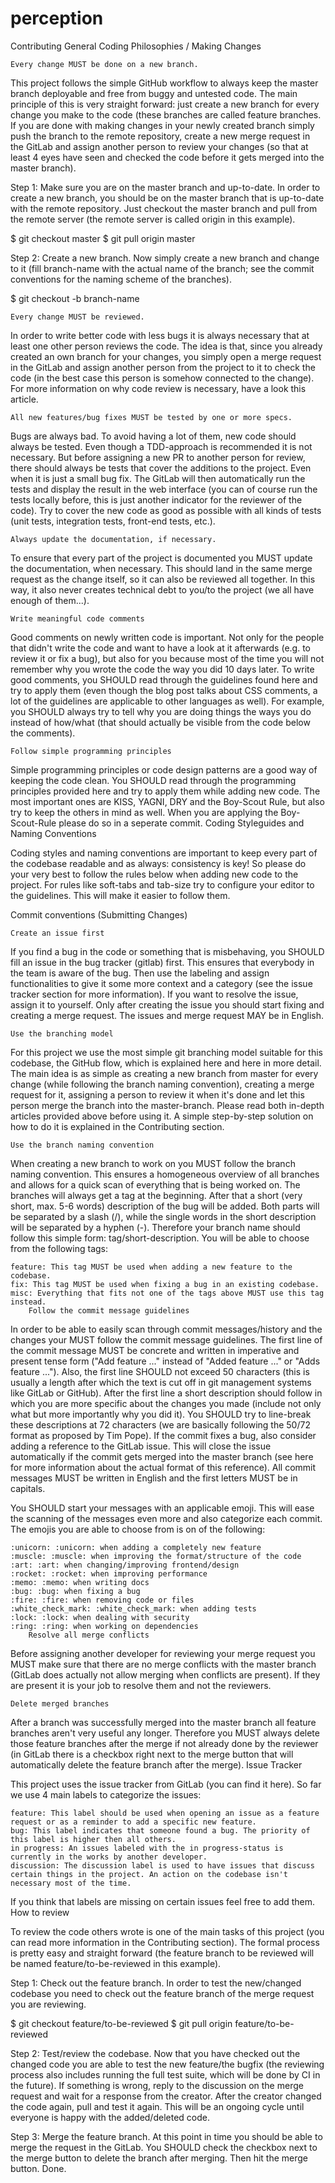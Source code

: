 # perception

Contributing
General Coding Philosophies / Making Changes

    Every change MUST be done on a new branch.

This project follows the simple GitHub workflow to always keep the master branch deployable and free from buggy and untested code. The main principle of this is very straight forward: just create a new branch for every change you make to the code (these branches are called feature branches. If you are done with making changes in your newly created branch simply push the branch to the remote repository, create a new merge request in the GitLab and assign another person to review your changes (so that at least 4 eyes have seen and checked the code before it gets merged into the master branch).

Step 1: Make sure you are on the master branch and up-to-date. In order to create a new branch, you should be on the master branch that is up-to-date with the remote repository. Just checkout the master branch and pull from the remote server (the remote server is called origin in this example).

  $ git checkout master
  $ git pull origin master

Step 2: Create a new branch. Now simply create a new branch and change to it (fill branch-name with the actual name of the branch; see the commit conventions for the naming scheme of the branches).

  $ git checkout -b branch-name

    Every change MUST be reviewed.

In order to write better code with less bugs it is always necessary that at least one other person reviews the code. The idea is that, since you already created an own branch for your changes, you simply open a merge request in the GitLab and assign another person from the project to it to check the code (in the best case this person is somehow connected to the change). For more information on why code review is necessary, have a look this article.

    All new features/bug fixes MUST be tested by one or more specs.

Bugs are always bad. To avoid having a lot of them, new code should always be tested. Even though a TDD-approach is recommended it is not necessary. But before assigning a new PR to another person for review, there should always be tests that cover the additions to the project. Even when it is just a small bug fix. The GitLab will then automatically run the tests and display the result in the web interface (you can of course run the tests locally before, this is just another indicator for the reviewer of the code). Try to cover the new code as good as possible with all kinds of tests (unit tests, integration tests, front-end tests, etc.).

    Always update the documentation, if necessary.

To ensure that every part of the project is documented you MUST update the documentation, when necessary. This should land in the same merge request as the change itself, so it can also be reviewed all together. In this way, it also never creates technical debt to you/to the project (we all have enough of them...).

    Write meaningful code comments

Good comments on newly written code is important. Not only for the people that didn't write the code and want to have a look at it afterwards (e.g. to review it or fix a bug), but also for you because most of the time you will not remember why you wrote the code the way you did 10 days later. To write good comments, you SHOULD read through the guidelines found here and try to apply them (even though the blog post talks about CSS comments, a lot of the guidelines are applicable to other languages as well). For example, you SHOULD always try to tell why you are doing things the ways you do instead of how/what (that should actually be visible from the code below the comments).

    Follow simple programming principles

Simple programming principles or code design patterns are a good way of keeping the code clean. You SHOULD read through the programming principles provided here and try to apply them while adding new code. The most important ones are KISS, YAGNI, DRY and the Boy-Scout Rule, but also try to keep the others in mind as well. When you are applying the Boy-Scout-Rule please do so in a seperate commit.
Coding Styleguides and Naming Conventions

Coding styles and naming conventions are important to keep every part of the codebase readable and as always: consistency is key! So please do your very best to follow the rules below when adding new code to the project. For rules like soft-tabs and tab-size try to configure your editor to the guidelines. This will make it easier to follow them.


Commit conventions (Submitting Changes)

    Create an issue first

If you find a bug in the code or something that is misbehaving, you SHOULD fill an issue in the bug tracker (gitlab) first. This ensures that everybody in the team is aware of the bug. Then use the labeling and assign functionalities to give it some more context and a category (see the issue tracker section for more information). If you want to resolve the issue, assign it to yourself. Only after creating the issue you should start fixing and creating a merge request. The issues and merge request MAY be in English.

    Use the branching model

For this project we use the most simple git branching model suitable for this codebase, the GitHub flow, which is explained here and here in more detail. The main idea is as simple as creating a new branch from master for every change (while following the branch naming convention), creating a merge request for it, assigning a person to review it when it's done and let this person merge the branch into the master-branch. Please read both in-depth articles provided above before using it. A simple step-by-step solution on how to do it is explained in the Contributing section.

    Use the branch naming convention

When creating a new branch to work on you MUST follow the branch naming convention. This ensures a homogeneous overview of all branches and allows for a quick scan of everything that is being worked on. The branches will always get a tag at the beginning. After that a short (very short, max. 5-6 words) description of the bug will be added. Both parts will be separated by a slash (/), while the single words in the short description will be separated by a hyphen (-). Therefore your branch name should follow this simple form: tag/short-description. You will be able to choose from the following tags:

    feature: This tag MUST be used when adding a new feature to the codebase.
    fix: This tag MUST be used when fixing a bug in an existing codebase.
    misc: Everything that fits not one of the tags above MUST use this tag instead.
        Follow the commit message guidelines

In order to be able to easily scan through commit messages/history and the changes your MUST follow the commit message guidelines. The first line of the commit message MUST be concrete and written in imperative and present tense form ("Add feature ..." instead of "Added feature ..." or "Adds feature ..."). Also, the first line SHOULD not exceed 50 characters (this is usually a length after which the text is cut off in git management systems like GitLab or GitHub). After the first line a short description should follow in which you are more specific about the changes you made (include not only what but more importantly why you did it). You SHOULD try to line-break these descriptions at 72 characters (we are basically following the 50/72 format as proposed by Tim Pope). If the commit fixes a bug, also consider adding a reference to the GitLab issue. This will close the issue automatically if the commit gets merged into the master branch (see here for more information about the actual format of this reference). All commit messages MUST be written in English and the first letters MUST be in capitals.

You SHOULD start your messages with an applicable emoji. This will ease the scanning of the messages even more and also categorize each commit. The emojis you are able to choose from is on of the following:

    :unicorn: :unicorn: when adding a completely new feature
    :muscle: :muscle: when improving the format/structure of the code
    :art: :art: when changing/improving frontend/design
    :rocket: :rocket: when improving performance
    :memo: :memo: when writing docs
    :bug: :bug: when fixing a bug
    :fire: :fire: when removing code or files
    :white_check_mark: :white_check_mark: when adding tests
    :lock: :lock: when dealing with security
    :ring: :ring: when working on dependencies
        Resolve all merge conflicts

Before assigning another developer for reviewing your merge request you MUST make sure that there are no merge conflicts with the master branch (GitLab does actually not allow merging when conflicts are present). If they are present it is your job to resolve them and not the reviewers.

    Delete merged branches

After a branch was successfully merged into the master branch all feature branches aren't very useful any longer. Therefore you MUST always delete those feature branches after the merge if not already done by the reviewer (in GitLab there is a checkbox right next to the merge button that will automatically delete the feature branch after the merge).
Issue Tracker

This project uses the issue tracker from GitLab (you can find it here). So far we use 4 main labels to categorize the issues:

    feature: This label should be used when opening an issue as a feature request or as a reminder to add a specific new feature.
    bug: This label indicates that someone found a bug. The priority of this label is higher then all others.
    in progress: An issues labeled with the in progress-status is currently in the works by another developer.
    discussion: The discussion label is used to have issues that discuss certain things in the project. An action on the codebase isn't necessary most of the time.

If you think that labels are missing on certain issues feel free to add them.
How to review

To review the code others wrote is one of the main tasks of this project (you can read more information in the Contributing section). The formal process is pretty easy and straight forward (the feature branch to be reviewed will be named feature/to-be-reviewed in this example).

Step 1: Check out the feature branch. In order to test the new/changed codebase you need to check out the feature branch of the merge request you are reviewing.

$ git checkout feature/to-be-reviewed
$ git pull origin feature/to-be-reviewed

Step 2: Test/review the codebase. Now that you have checked out the changed code you are able to test the new feature/the bugfix (the reviewing process also includes running the full test suite, which will be done by CI in the future). If something is wrong, reply to the discussion on the merge request and wait for a response from the creator. After the creator changed the code again, pull and test it again. This will be an ongoing cycle until everyone is happy with the added/deleted code.

Step 3: Merge the feature branch. At this point in time you should be able to merge the request in the GitLab. You SHOULD check the checkbox next to the merge button to delete the branch after merging. Then hit the merge button. Done.
